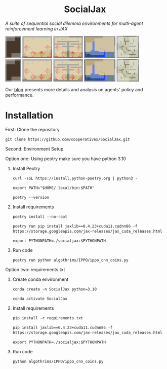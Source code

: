 <h1 align="center">SocialJax</h1>


*A suite of sequential social dilemma environments for multi-agent reinforcement learning in JAX*

<div class="collage">
    <div class="column" align="centre">
        <div class="row" align="centre">
            <img src="/docs/images/step_150_reward_common_coins.gif" alt="coins_common" width="10%">
            <img src="/docs/images/step_150_reward_common_harvestopen.gif" alt="harvest_open_common" width="18.5%">
            <img src="/docs/images/step_150_reward_common_closed.gif" alt="harvest_closed_common" width="18.5%">
            <img src="/docs/images/step_150_reward_common_cleanup.gif" alt="clean_up_common" width="19.8%">
            <img src="/docs/images/step_250_reward_common_coop_mining.gif" alt="coop_mining_common" width="14%">
        </div>
        <div class="row" align="centre">
            <img src="/docs/images/step_150_reward_individual_coins.gif" alt="coins_individual" width="10%">
            <img src="/docs/images/step_150_reward_individual_harvestopen.gif" alt="harvest_open_individual" width="18.5%">
            <img src="/docs/images/step_150_reward_individual_closed.gif" alt="harvest_closed_individual" width="18.5%">
            <img src="/docs/images/step_150_reward_individual_cleanup.gif" alt="clean_up_individual" width="19.8%">
            <img src="/docs/images/step_250_reward_individual_coop_mining.gif" alt="coop_mining_individual" width="14%">
        </div>
    </div>
</div>


Our [blog](https://sites.google.com/view/socialjax/home) presents more details and analysis on agents' policy and performance.

# Installation

First: Clone the repository
```
git clone https://github.com/cooperativex/SocialJax.git
```


Second: Environment Setup.

Option one: Using peotry
make sure you have python 3.10
  1. Install Peotry
       ```
       curl -sSL https://install.python-poetry.org | python3 -
       ```
       ```
       export PATH="$HOME/.local/bin:$PATH"
       ```
       ```
       poetry --version
       ```
    
  2. Install requirements     
       ```
       poetry install --no-root
       ```
       ```
       poetry run pip install jaxlib==0.4.23+cuda11.cudnn86 -f https://storage.googleapis.com/jax-releases/jax_cuda_releases.html
       ```
       ```
       export PYTHONPATH=./socialjax:$PYTHONPATH
       ```
  3. Run code
       ```
       poetry run python algothrims/IPPO/ippo_cnn_coins.py 
       ```

Option two: requirements.txt
  1. Create conda environment
       ```
       conda create -n SocialJax python=3.10
       ```
       ```
       conda activate SocialJax
       ```

  2. Install requirements
       ```
       pip install -r requirements.txt
       ```
       ```
       pip install jaxlib==0.4.23+cuda11.cudnn86 -f https://storage.googleapis.com/jax-releases/jax_cuda_releases.html
       ```
       ```
       export PYTHONPATH=./socialjax:$PYTHONPATH
       ```

  3. Run code
       ```
       python algothrims/IPPO/ippo_cnn_coins.py 
       ```
